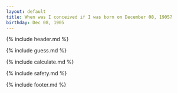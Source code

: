 ```yaml
---
layout: default
title: When was I conceived if I was born on December 08, 1905?
birthday: Dec 08, 1905
---
```


{% include header.md %}

{% include guess.md %}

{% include calculate.md %}

{% include safety.md %}

{% include footer.md %}



